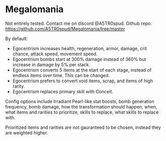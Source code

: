 # Megalomania

Not entirely tested. Contact me on discord @A5TR0spud.
Github repo: https://github.com/A5TR0spud/Megalomania/tree/master

By default:

- Egocentrism increases health, regeneration, armor, damage, crit chance, attack speed, movement speed.
- Egocentrism bombs start at 300% damage instead of 360% but increase in damage by 5% per stack.
- Egocentrism converts 5 items at the start of each stage, instead of endless items over time. This can be changed.
- Egocentrism prefers to convert void items, scrap, and items of high rarity.
- Egocentrism replaces primary skill with Conceit.

Config options include Irradiant Pearl-like stat boosts, bomb generation frequency, bomb damage, how the transformation should happen, when, what items and rarities to prioritize, skills to replace, what skills to replace with.

Prioritized items and rarities are not gauranteed to be chosen, instead they are weighted higher.